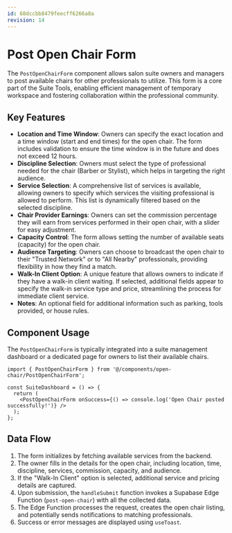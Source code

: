 ```yaml
---
id: 68dccbb8479feecff6266a8a
revision: 14
---
```


# Post Open Chair Form

The `PostOpenChairForm` component allows salon suite owners and managers to post available chairs for other professionals to utilize. This form is a core part of the Suite Tools, enabling efficient management of temporary workspace and fostering collaboration within the professional community.

## Key Features

- **Location and Time Window**: Owners can specify the exact location and a time window (start and end times) for the open chair. The form includes validation to ensure the time window is in the future and does not exceed 12 hours.
- **Discipline Selection**: Owners must select the type of professional needed for the chair (Barber or Stylist), which helps in targeting the right audience.
- **Service Selection**: A comprehensive list of services is available, allowing owners to specify which services the visiting professional is allowed to perform. This list is dynamically filtered based on the selected discipline.
- **Chair Provider Earnings**: Owners can set the commission percentage they will earn from services performed in their open chair, with a slider for easy adjustment.
- **Capacity Control**: The form allows setting the number of available seats (capacity) for the open chair.
- **Audience Targeting**: Owners can choose to broadcast the open chair to their "Trusted Network" or to "All Nearby" professionals, providing flexibility in how they find a match.
- **Walk-In Client Option**: A unique feature that allows owners to indicate if they have a walk-in client waiting. If selected, additional fields appear to specify the walk-in service type and price, streamlining the process for immediate client service.
- **Notes**: An optional field for additional information such as parking, tools provided, or house rules.

## Component Usage

The `PostOpenChairForm` is typically integrated into a suite management dashboard or a dedicated page for owners to list their available chairs.

```tsx
import { PostOpenChairForm } from '@/components/open-chair/PostOpenChairForm';

const SuiteDashboard = () => {
  return (
    <PostOpenChairForm onSuccess={() => console.log('Open Chair posted successfully!')} />
  );
};
```

## Data Flow

1.  The form initializes by fetching available services from the backend.
2.  The owner fills in the details for the open chair, including location, time, discipline, services, commission, capacity, and audience.
3.  If the "Walk-In Client" option is selected, additional service and pricing details are captured.
4.  Upon submission, the `handleSubmit` function invokes a Supabase Edge Function (`post-open-chair`) with all the collected data.
5.  The Edge Function processes the request, creates the open chair listing, and potentially sends notifications to matching professionals.
6.  Success or error messages are displayed using `useToast`.
